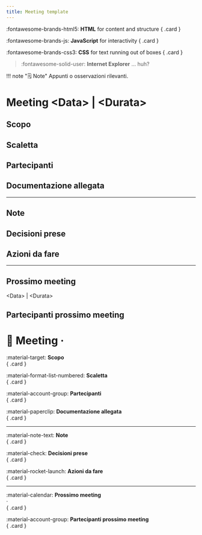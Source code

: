 ```yaml
---
title: Meeting template
---
```


<div class="grid" markdown>

:fontawesome-brands-html5: __HTML__ for content and structure
{ .card }

:fontawesome-brands-js: __JavaScript__ for interactivity
{ .card }

:fontawesome-brands-css3: __CSS__ for text running out of boxes
{ .card }

> :fontawesome-solid-user: __Internet Explorer__ ... huh?

</div>

!!! note "🗒️ Note"
    Appunti o osservazioni rilevanti.

# Meeting &lt;Data&gt; | &lt;Durata&gt;

## Scopo

## Scaletta

## Partecipanti

## Documentazione allegata

---

## Note

## Decisioni prese

## Azioni da fare

---

## Prossimo meeting

&lt;Data&gt; | &lt;Durata&gt;

## Partecipanti prossimo meeting





# 📝 Meeting <Data> · <Durata>


:material-target: **Scopo**  
{ .card }

:material-format-list-numbered: **Scaletta**  
{ .card }

:material-account-group: **Partecipanti**  
{ .card }

:material-paperclip: **Documentazione allegata**  
{ .card }


---


:material-note-text: **Note**  
{ .card }

:material-check: **Decisioni prese**  
{ .card }

:material-rocket-launch: **Azioni da fare**  
{ .card }



---


:material-calendar: **Prossimo meeting**  
<Data> · <Durata>  
{ .card }

:material-account-group: **Partecipanti prossimo meeting**  
{ .card }

